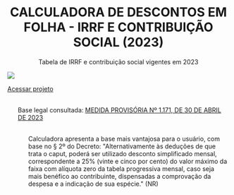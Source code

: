 <h1 text align="center">CALCULADORA DE DESCONTOS EM FOLHA - IRRF E CONTRIBUIÇÃO SOCIAL (2023)</h1>

<p text align="center">Tabela de IRRF e contribuição social vigentes em 2023
  
</p>

<img src="https://github.com/RenataVerasVenturim/Calculadoradefolhapagamento/assets/129551549/7c4bed97-7320-4f3a-8b0a-848a629f65d8"></img>

<a href="https://renataverasventurim.github.io/Calculadora_de_pss_e_irrf_2023/">Acessar projeto</a>

<p>
  <ul><br>Base legal consultada: <a href="https://www.camara.leg.br/proposicoesWeb/prop_mostrarintegra?codteor=2266365">MEDIDA PROVISÓRIA Nº 1.171, DE 30 DE ABRIL DE 2023</a>
   <ul><br> Calculadora apresenta a base mais vantajosa para o usuário, com base no § 2º do Decreto: "Alternativamente às deduções de que trata o caput, poderá ser utilizado
desconto simplificado mensal, correspondente a 25% (vinte e cinco por cento) do
valor máximo da faixa com alíquota zero da tabela progressiva mensal, caso seja
mais benéfico ao contribuinte, dispensadas a comprovação da despesa e a
indicação de sua espécie." (NR)
    
  
</p>

